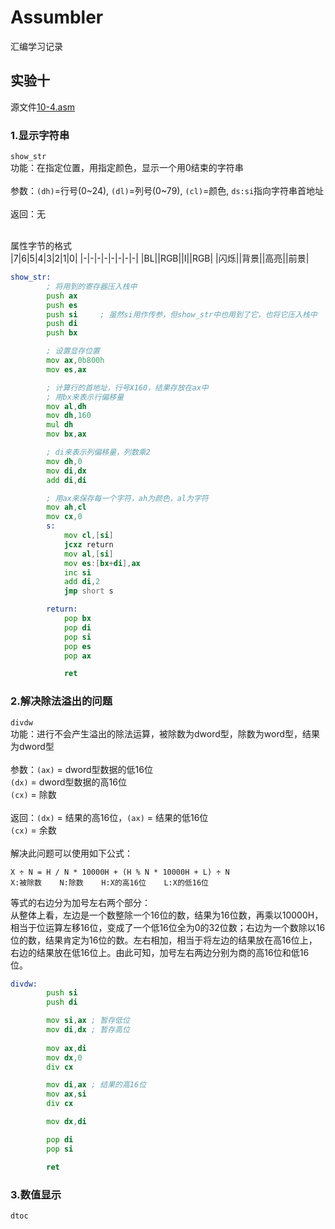 # Assumbler
汇编学习记录

## 实验十
源文件[10-4.asm](/10-4.asm) <br />


### 1.显示字符串
`show_str` <br />
功能：在指定位置，用指定颜色，显示一个用0结束的字符串 <br /><br />
参数：`(dh)`=行号(0~24), `(dl)`=列号(0~79), `(cl)`=颜色, `ds:si`指向字符串首地址 <br /><br />
返回：无 <br /><br />

属性字节的格式<br />
|7|6|5|4|3|2|1|0|
|-|-|-|-|-|-|-|-|
|BL||RGB||I||RGB|
|闪烁||背景||高亮||前景|

```asm
show_str:
        ; 将用到的寄存器压入栈中
        push ax
        push es
        push si     ; 虽然si用作传参，但show_str中也用到了它，也将它压入栈中
        push di
        push bx

        ; 设置显存位置
        mov ax,0b800h
        mov es,ax

        ; 计算行的首地址，行号X160，结果存放在ax中
        ; 用bx来表示行偏移量
        mov al,dh
        mov dh,160
        mul dh
        mov bx,ax

        ; di来表示列偏移量，列数乘2
        mov dh,0
        mov di,dx
        add di,di

        ; 用ax来保存每一个字符，ah为颜色，al为字符
        mov ah,cl
        mov cx,0
        s:
            mov cl,[si]
            jcxz return
            mov al,[si]
            mov es:[bx+di],ax
            inc si
            add di,2
            jmp short s

        return:
            pop bx
            pop di
            pop si
            pop es
            pop ax

            ret
```
### 2.解决除法溢出的问题
`divdw` <br />
功能：进行不会产生溢出的除法运算，被除数为dword型，除数为word型，结果为dword型 <br /><br />
参数：`(ax)` = dword型数据的低16位 <br />
      `(dx)` = dword型数据的高16位 <br />
      `(cx)` = 除数 <br /><br />
返回：`(dx)` = 结果的高16位，`(ax)` = 结果的低16位 <br />
      `(cx)` = 余数 <br /><br />
解决此问题可以使用如下公式：
```
X ÷ N = H / N * 10000H + (H % N * 10000H + L) ÷ N
X:被除数    N:除数    H:X的高16位    L:X的低16位
```
等式的右边分为加号左右两个部分：<br />
从整体上看，左边是一个数整除一个16位的数，结果为16位数，再乘以10000H，相当于位运算左移16位，变成了一个低16位全为0的32位数；右边为一个数除以16位的数，结果肯定为16位的数。左右相加，相当于将左边的结果放在高16位上，右边的结果放在低16位上。由此可知，加号左右两边分别为商的高16位和低16位。
```asm
divdw:
        push si
        push di

        mov si,ax ; 暂存低位
        mov di,dx ; 暂存高位
        
        mov ax,di
        mov dx,0
        div cx

        mov di,ax ; 结果的高16位
        mov ax,si 
        div cx

        mov dx,di

        pop di
        pop si

        ret
```
### 3.数值显示
`dtoc` <br />